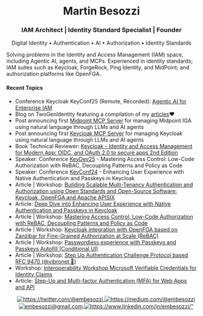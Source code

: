 <h1 align="center">Martin Besozzi</h1>
<h3 align="center">IAM Architect | Identity Standard Specialist | Founder </h3>
<p align="center"> Digital Identity • Authentication • AI • Authorization • Identity Standards</p>
Solving problems in the Identity and Access Management (IAM) space, including Agentic AI, agents, and MCPs. Experienced in identity standards; IAM suites such as Keycloak, ForgeRock, Ping Identity, and MidPoint; and authorization platforms like OpenFGA.
<h4>Recent Topics</h4>
<p align="center">
<ul>
      <li>Conference Keycloak KeyConf25 (Remote, Recorded): <a href="https://www.youtube.com/watch?v=UeIiIrXesKU">Agentic AI for Enterprise IAM</a></li> 
     <li>Blog on TwoGenIdentity featuring a compilation of my <a href="https://twogenidentity.com/blog">articles</a>❤️</li>
     <li>Post announcing first <a href="https://www.linkedin.com/posts/embesozzi_midpoint-mcp-iga-activity-7331071290767839232-fnxC?utm_source=share&utm_medium=member_desktop&rcm=ACoAAAakY8UBio1YDWcCyiTFBa_WdF8QNTgbMLM">Midpoint MCP Server</a> for managing Midpoint IGA using natural language through LLMs and AI agents</li>
    <li>Post announcing first <a href="https://www.linkedin.com/posts/embesozzi_keycloak-llms-ai-activity-7325126855794036737-Gjut?utm_source=share&utm_medium=member_desktop&rcm=ACoAAAakY8UBio1YDWcCyiTFBa_WdF8QNTgbMLM">Keycloak MCP Server</a> for managing Keycloak using natural language through LLMs and AI agents</li>
    <li>Book Technical Reviewer: <a href="https://www.amazon.com/Keycloak-Identity-Management-Applications-applications-ebook/dp/B0BPY1RDND">Keycloak - Identity and Access Management for Modern App: OIDC, and OAuth 2.0 to secure apps 2nd Edition</a></li>
    <li>Speaker: Conference <a href="https://www.keycloak-day.dev">KeyDev25</a> - Mastering Access Control: Low-Code Authorization with ReBAC, Decoupling Patterns and Policy as Code</li> 
    <li>Speaker: Conference <a href="https://keyconf.dev">KeyConf24</a> - Enhancing User Experience with Native Authentication and Passkeys in Keycloak</li>
    <li>Article | Workshop: <a href="https://medium.com/@embesozzi/building-scalable-multi-tenancy-authentication-and-authorization-using-open-standards-and-7341fcd87b64">Building Scalable Multi-Tenancy Authentication and Authorization using Open Standards and Open-Source Software: Keycloak, OpenFGA and Apache APISIX</a></li>
    <li>Article: <a href="https://medium.com/@embesozzi/deep-dive-into-enhancing-user-experience-with-native-authentication-and-passkeys-in-keycloak-86fb72c64278">Deep Dive into Enhancing User Experience with Native Authentication and Passkeys in Keycloak</a></li>
    <li>Article | Workshop: <a href="https://embesozzi.medium.com/mastering-access-control-implementing-low-code-authorization-based-on-rebac-and-decoupling-pattern-f6f54f70115e">Mastering Access Control: Low-Code Authorization with ReBAC, Decoupling Patterns and Policy as Code</a></li>
    <li>Article | Workshop: <a href="https://medium.com/@embesozzi/keycloak-integration-with-openfga-based-on-zanzibar-for-fine-grained-authorization-at-scale-d3376de00f9a">Keycloak integration with OpenFGA based on Zanzibar for Fine-Grained Authorization at Scale (ReBAC)</a></li>
    <li>Article | Workshop: <a href="https://medium.com/@embesozzi/keycloak-workshop-for-step-up-with-mfa-biometrics-authentication-passkeys-b7020ea9ae1b">Passwordless experience with Passkeys and Passkeys Autofill (Conditional UI)<a></li>
    <li>Article | Workshop: <a href="https://medium.com/@embesozzi/keycloak-workshop-for-step-up-with-mfa-biometrics-authentication-passkeys-b7020ea9ae1b">Step Up Authentication Challenge Protocol based RFC 9470 (@vibronet 🖤) <a></li>
    <li>Workshop: <a href="https://github.com/twogenidentity/microsoft-verifiable-credentials-workshop">Interoperability Workshop Microsoft Verifiable Credentials for Identity Claims</a></li>         
    <li>Article: <a href="https://medium.com/@embesozzi/keycloak-step-up-authentication-for-web-and-api-3ef4c9f25d42">Step-Up and Multi-factor Authentication (MFA) for Web Apps and API</a>    
</p>
<p align="center">
    <a href="https://twitter.com/@embesozzi">
        <img align="center" src="https://img.shields.io/badge/Twitter-1DA1F2?style=for-the-badge&logo=twitter&logoColor=white" alt="https://twitter.com/@embesozzi" />
    </a>
    <a href="https://medium.com/@embesozzi">
        <img align="center" src="https://img.shields.io/badge/Medium-12100E?style=for-the-badge&logo=medium&logoColor=white" alt="https://medium.com/@embesozzi" />
    </a>		
    </a>
    <a title="embesozzi@gmail.com" href="mailto:embesozzi@gmail.com">
        <img align="center" src="https://img.shields.io/badge/Gmail-D14836?style=for-the-badge&logo=gmail&logoColor=white" alt="embesozzi@gmail.com" />
    </a>
    <a href="https://www.linkedin.com/in/embesozzi/">
        <img align="center" src="https://img.shields.io/badge/LinkedIn-0077B5?style=for-the-badge&logo=linkedin&logoColor=white" alt=https://www.linkedin.com/in/embesozzi/" />
    </a>
</p>
